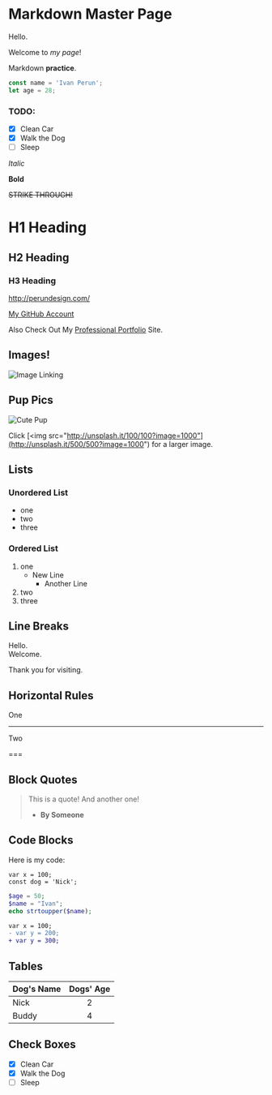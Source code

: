 # Markdown Master Page

Hello.

Welcome to _my page_!

Markdown **practice**.

```javascript
const name = 'Ivan Perun';
let age = 28;
```

### TODO:

* [x] Clean Car
* [x] Walk the Dog
* [ ] Sleep

*Italic*

**Bold**

~~STRIKE THROUGH!~~

# H1 Heading

## H2 Heading

### H3 Heading

<http://perundesign.com/>

[My GitHub Account](https://github.com/iperun "Ivan Perun GitHub Account")

Also Check Out My [Professional Portfolio][1] Site.

[1]: https://4kreative.co/

## Images!

![Image Linking](http://unsplash.it/500/500?random "Random Image")

## Pup Pics

![Cute Pup][pup]

[pup]: http://unsplash.it/500/500?image=1012

Click [<img src="http://unsplash.it/100/100?image=1000"](http://unsplash.it/500/500?image=1000") for a larger image.

## Lists

### Unordered List

- one
- two
- three

### Ordered List

1. one
   * New Line
      * Another Line
2. two
3. three

## Line Breaks

Hello. <br>
Welcome.

Thank you for visiting.

## Horizontal Rules

One

---

Two


===

## Block Quotes

> This is a quote!
> And another one!
> - **By Someone**

## Code Blocks

Here is my code:

    var x = 100;
    const dog = 'Nick';

```php
$age = 50;
$name = "Ivan";
echo strtoupper($name);
```

```diff
var x = 100;
- var y = 200;
+ var y = 300;
```

## Tables

|Dog's Name| Dogs' Age|
|:---------|:----------:
|Nick| 2 |
|Buddy| 4 |


## Check Boxes

* [x] Clean Car
* [x] Walk the Dog
* [ ] Sleep